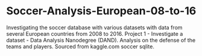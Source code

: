 # Soccer-Analysis-European-08-to-16
Investigating the soccer database with various datasets with data from several European countries from 2008 to 2016. Project 1 - Investigate a dataset - Data Analysis Nanodegree (DAND). Analysis on the defense of the teams and players. Sourced from kaggle.com soccer sqlite.
